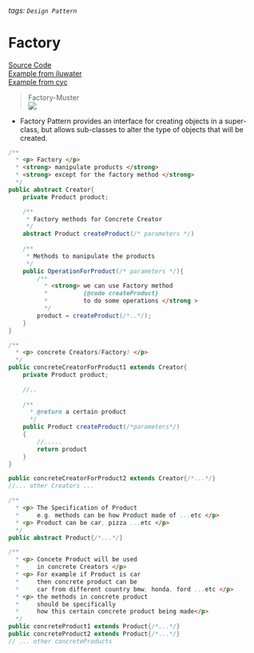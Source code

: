###### tags: `Design Pattern`
# Factory  
[Source Code](https://fjp.at/design-patterns/factory)   
[Example from iluwater](https://github.com/iluwatar/java-design-patterns/tree/master/factory)   
[Example from cyc](https://github.com/CyC2018/CS-Notes/blob/master/notes/%E8%AE%BE%E8%AE%A1%E6%A8%A1%E5%BC%8F%20-%20%E5%B7%A5%E5%8E%82%E6%96%B9%E6%B3%95.md)

> Factory-Muster  
>![](https://i.imgur.com/kKFCAa7.png)  
- Factory Pattern provides an interface for creating objects in a super-class, but allows sub-classes to alter the type of objects that will be created.  

```java
/**
  * <p> Factory </p>
  * <strong> manipulate products </strong>
  * <strong> except for the factory method </strong>
  */
public abstract Creator{
    private Product product;

    /**
     * Factory methods for Concrete Creator
     */
    abstract Product createProduct(/* parameters */)
    
    /**
     * Methods to manipulate the products
     */
    public OperationForProduct(/* parameters */){
        /**
          * <strong> we can use Factory method
          *          {@code createProduct}
          *          to do some operations </strong >
          */
        product = createProduct(/*..*/);
    }
}

/**
  * <p> concrete Creators(Factory) </p>
  */
public concreteCreatorForProduct1 extends Creator{
    private Product product;
    
    //..
    
    /**
      * @return a certain product
      */
    public Product createProduct(/*parameters*/)
    {
        //.....
        return product
    }
}

public concreteCreatorForProduct2 extends Creator{/*...*/}
//... other Creators ...

/**
  * <p> The Specification of Product
  *     e.g. methods can be how Product made of ...etc </p>
  * <p> Product can be car, pizza ...etc </p> 
  */
public abstract Product{/*...*/}

/**
  * <p> Concete Product will be used 
  *     in concrete Creators </p>
  * <p> For example if Product is car 
  *     then concrete product can be 
  *     car from different country bmw, honda, ford ...etc </p> 
  * <p> the methods in concrete product
  *     should be specifically
  *     how this certain concrete product being made</p>
  */
public concreteProduct1 extends Product{/*...*/}
public concreteProduct2 extends Product{/*...*/}
// ... other concreteProducts
```
